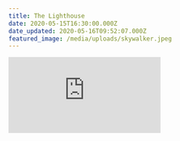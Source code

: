 ```yaml
---
title: The Lighthouse
date: 2020-05-15T16:30:00.000Z
date_updated: 2020-05-16T09:52:07.000Z
featured_image: /media/uploads/skywalker.jpeg
---
```

<iframe w﻿idth="100%" class="full-bleed aspect-video" src="https://www.youtube.com/embed/tRj7V--ZbTs" title="YouTube video player" frameborder="0" allow="accelerometer; autoplay; clipboard-write; encrypted-media; gyroscope; picture-in-picture" allowfullscreen></iframe>
